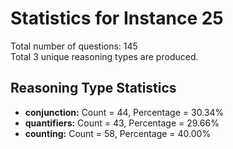 # Statistics for Instance 25<br/>
Total number of questions: 145<br/>
Total 3 unique reasoning types are produced.<br/>
## Reasoning Type Statistics<br/>
- **conjunction:** Count = 44, Percentage = 30.34%<br/>
- **quantifiers:** Count = 43, Percentage = 29.66%<br/>
- **counting:** Count = 58, Percentage = 40.00%<br/>
